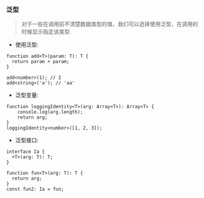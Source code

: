 ### 泛型

> 对于一些在调用前不清楚数据类型的值，我们可以选择使用泛型，在调用的时候显示指定该类型.

- 使用泛型:
```
function add<T>(param: T): T {
  return param + param;
}

add<number>(1); // 2
add<string>('a'); // 'aa'
```

- 泛型变量:
```
function loggingIdentity<T>(arg: Array<T>): Array<T> {
    console.log(arg.length);
    return arg;
}
loggingIdentity<number>([1, 2, 3]);
```

- 泛型接口:
```
interface Ia {
  <T>(arg: T): T;
}

function fun<T>(arg: T): T {
  return arg;
}
const fun2: Ia = fun;
```

